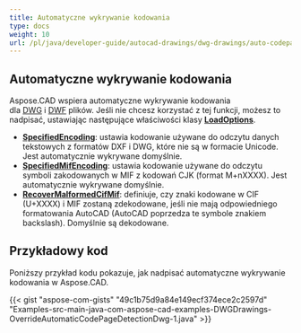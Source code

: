 ```yaml
---
title: Automatyczne wykrywanie kodowania
type: docs
weight: 10
url: /pl/java/developer-guide/autocad-drawings/dwg-drawings/auto-codepage-detection/
---
```


## **Automatyczne wykrywanie kodowania**

Aspose.CAD wspiera automatyczne wykrywanie kodowania dla [DWG](https://docs.fileformat.com/cad/dwg/) i [DWF](https://docs.fileformat.com/cad/dwf/) plików. Jeśli nie chcesz korzystać z tej funkcji, możesz to nadpisać, ustawiając następujące właściwości klasy [**LoadOptions**](https://reference.aspose.com/cad/java/com.aspose.cad/LoadOptions).

- [**SpecifiedEncoding**](https://reference.aspose.com/cad/java/com.aspose.cad/LoadOptions#setSpecifiedEncoding-int-): ustawia kodowanie używane do odczytu danych tekstowych z formatów DXF i DWG, które nie są w formacie Unicode. Jest automatycznie wykrywane domyślnie.
- [**SpecifiedMifEncoding**](https://reference.aspose.com/cad/java/com.aspose.cad/LoadOptions#setSpecifiedMifEncoding-int-): ustawia kodowanie używane do odczytu symboli zakodowanych w MIF z kodowań CJK (format M+nXXXX). Jest automatycznie wykrywane domyślnie.
- [**RecoverMalformedCifMif**](https://reference.aspose.com/cad/java/com.aspose.cad/LoadOptions#setRecoverMalformedCifMif-boolean-): definiuje, czy znaki kodowane w CIF (U+XXXX) i MIF zostaną zdekodowane, jeśli nie mają odpowiedniego formatowania AutoCAD (AutoCAD poprzedza te symbole znakiem backslash). Domyślnie są dekodowane.

## Przykładowy kod

Poniższy przykład kodu pokazuje, jak nadpisać automatyczne wykrywanie kodowania w Aspose.CAD.

{{< gist "aspose-com-gists" "49c1b75d9a84e149ecf374ece2c2597d" "Examples-src-main-java-com-aspose-cad-examples-DWGDrawings-OverrideAutomaticCodePageDetectionDwg-1.java" >}}
